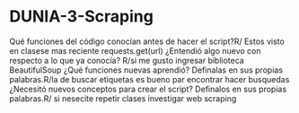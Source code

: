 # DUNIA-3-Scraping
Qué funciones del código conocían antes de hacer el script?R/ Estos visto  en clasese mas reciente requests.get(url) 
¿Entendió algo nuevo con respecto a lo que ya conocía? R/si me gusto ingresar biblioteca BeautifulSoup
¿Qué funciones nuevas aprendió? Definalas en sus propias palabras.R/la de buscar etiquetas es bueno par encontrar hacer busquedas
¿Necesitó nuevos conceptos para crear el script? Definalos en sus propias palabras.R/ si nesecite repetir clases investigar web scraping
